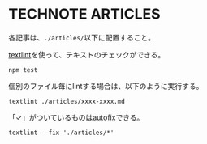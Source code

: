# TECHNOTE ARTICLES

各記事は、`./articles/`以下に配置すること。

[textlint](https://github.com/textlint/textlint)を使って、テキストのチェックができる。

```
npm test
```

個別のファイル毎にlintする場合は、以下のように実行する。

```
textlint ./articles/xxxx-xxxx.md
```

「✓」がついているものはautofixできる。

```
textlint --fix './articles/*'
```
